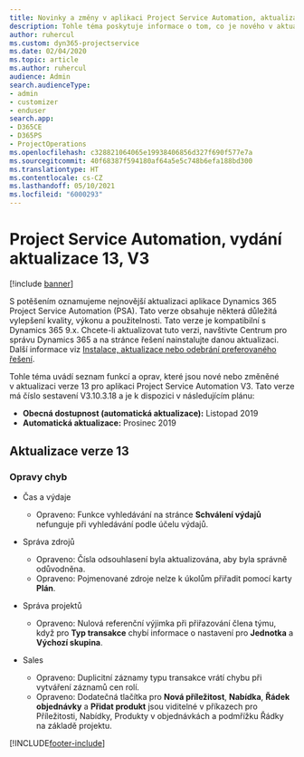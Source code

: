 ```yaml
---
title: Novinky a změny v aplikaci Project Service Automation, aktualizace verze 13, V3
description: Tohle téma poskytuje informace o tom, co je nového v aktualizaci verze 13 pro aplikaci Project Service Automation V3.
author: ruhercul
ms.custom: dyn365-projectservice
ms.date: 02/04/2020
ms.topic: article
ms.author: ruhercul
audience: Admin
search.audienceType:
- admin
- customizer
- enduser
search.app:
- D365CE
- D365PS
- ProjectOperations
ms.openlocfilehash: c328821064065e19938406856d327f690f577e7a
ms.sourcegitcommit: 40f68387f594180af64a5e5c748b6efa188bd300
ms.translationtype: HT
ms.contentlocale: cs-CZ
ms.lasthandoff: 05/10/2021
ms.locfileid: "6000293"
---
```

# <a name="project-service-automation-update-release-13-v3"></a>Project Service Automation, vydání aktualizace 13, V3

[!include [banner](../includes/psa-now-project-operations.md)]

S potěšením oznamujeme nejnovější aktualizaci aplikace Dynamics 365 Project Service Automation (PSA). Tato verze obsahuje některá důležitá vylepšení kvality, výkonu a použitelnosti. Tato verze je kompatibilní s Dynamics 365 9.x. Chcete-li aktualizovat tuto verzi, navštivte Centrum pro správu Dynamics 365 a na stránce řešení nainstalujte danou aktualizaci. Další informace viz [Instalace, aktualizace nebo odebrání preferovaného řešení](/power-platform/admin/install-remove-preferred-solution).

Tohle téma uvádí seznam funkcí a oprav, které jsou nové nebo změněné v aktualizaci verze 13 pro aplikaci Project Service Automation V3. Tato verze má číslo sestavení V3.10.3.18 a je k dispozici v následujícím plánu:

- **Obecná dostupnost (automatická aktualizace):** Listopad 2019
- **Automatická aktualizace:** Prosinec 2019


## <a name="update-release-13"></a>Aktualizace verze 13 

### <a name="bug-fixes"></a>Opravy chyb

- Čas a výdaje

     - Opraveno: Funkce vyhledávání na stránce **Schválení výdajů** nefunguje při vyhledávání podle účelu výdajů.

- Správa zdrojů

     - Opraveno: Čísla odsouhlasení byla aktualizována, aby byla správně odůvodněna.
     - Opraveno: Pojmenované zdroje nelze k úkolům přiřadit pomocí karty **Plán**.

- Správa projektů

     - Opraveno: Nulová referenční výjimka při přiřazování člena týmu, když pro **Typ transakce** chybí informace o nastavení pro **Jednotka** a **Výchozí skupina**.

- Sales

     - Opraveno: Duplicitní záznamy typu transakce vrátí chybu při vytváření záznamů cen rolí.
     - Opraveno: Dodatečná tlačítka pro **Nová příležitost**, **Nabídka**, **Řádek objednávky** a **Přidat produkt** jsou viditelné v příkazech pro Příležitosti, Nabídky, Produkty v objednávkách a podmřížku Řádky na základě projektu.




[!INCLUDE[footer-include](../includes/footer-banner.md)]